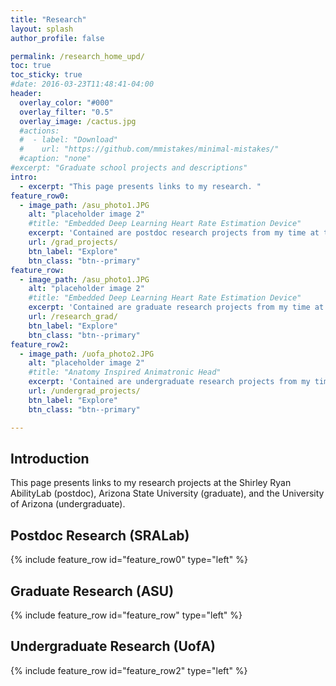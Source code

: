 ```yaml
---
title: "Research"
layout: splash
author_profile: false

permalink: /research_home_upd/
toc: true
toc_sticky: true
#date: 2016-03-23T11:48:41-04:00
header:
  overlay_color: "#000"
  overlay_filter: "0.5"
  overlay_image: /cactus.jpg
  #actions:
  #  - label: "Download"
  #    url: "https://github.com/mmistakes/minimal-mistakes/"
  #caption: "none"
#excerpt: "Graduate school projects and descriptions"
intro: 
  - excerpt: "This page presents links to my research. "
feature_row0:
  - image_path: /asu_photo1.JPG
    alt: "placeholder image 2"
    #title: "Embedded Deep Learning Heart Rate Estimation Device"
    excerpt: 'Contained are postdoc research projects from my time at the Shirley Ryan AbilityLab.'
    url: /grad_projects/
    btn_label: "Explore"
    btn_class: "btn--primary"
feature_row:
  - image_path: /asu_photo1.JPG
    alt: "placeholder image 2"
    #title: "Embedded Deep Learning Heart Rate Estimation Device"
    excerpt: 'Contained are graduate research projects from my time at Arizona State University.'
    url: /research_grad/
    btn_label: "Explore"
    btn_class: "btn--primary"
feature_row2:    
  - image_path: /uofa_photo2.JPG
    alt: "placeholder image 2"
    #title: "Anatomy Inspired Animatronic Head"
    excerpt: 'Contained are undergraduate research projects from my time at the University of Arizona.'
    url: /undergrad_projects/
    btn_label: "Explore"
    btn_class: "btn--primary"

---
```

## Introduction
This page presents links to my research projects at the Shirley Ryan AbilityLab (postdoc), Arizona State University (graduate), and the University of Arizona (undergraduate). 
## Postdoc Research (SRALab)
{% include feature_row id="feature_row0" type="left" %}
## Graduate Research (ASU)
{% include feature_row id="feature_row" type="left" %}
## Undergraduate Research (UofA)
{% include feature_row id="feature_row2" type="left" %}
